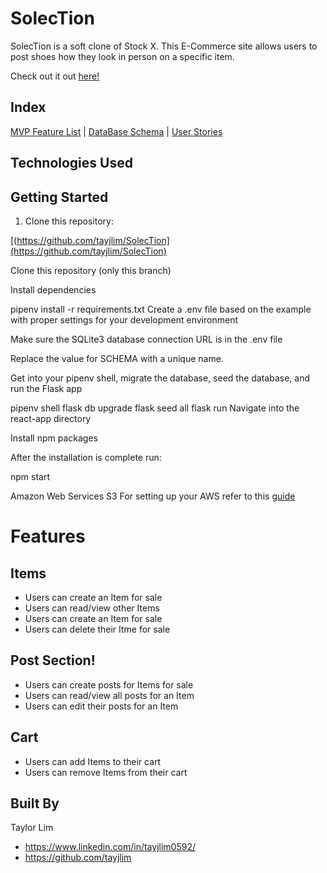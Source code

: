 # SolecTion

SolecTion is a soft clone of Stock X. This E-Commerce site allows users to post shoes how they look in person on a specific item.

Check out it out [here!](https://solection.onrender.com/)

## Index

[MVP Feature List](https://github.com/tayjlim/SolecTion/wiki/Features-List) | [DataBase Schema](https://github.com/tayjlim/SolecTion/wiki/db_schema) | [User Stories](https://github.com/tayjlim/SolecTion/wiki/User-Stories)

## Technologies Used


## Getting Started 
1. Clone this repository:

[(https://github.com/tayjlim/SolecTion](https://github.com/tayjlim/SolecTion)

Clone this repository (only this branch)

Install dependencies

pipenv install -r requirements.txt
Create a .env file based on the example with proper settings for your development environment

Make sure the SQLite3 database connection URL is in the .env file

Replace the value for SCHEMA with a unique name.

Get into your pipenv shell, migrate the database, seed the database, and run the Flask app

pipenv shell
flask db upgrade
flask seed all
flask run
Navigate into the react-app directory

Install npm packages

After the installation is complete run:

npm start

Amazon Web Services S3
For setting up your AWS refer to this [guide](https://github.com/jdrichardsappacad/aws-s3-pern-demo)

# Features

## Items
* Users can create an Item for sale
* Users can read/view other Items
* Users can create an Item for sale
* Users can delete their Itme for sale

## Post Section!
* Users can create posts for Items for sale
* Users can read/view all posts for an Item
* Users can edit their posts for an Item

## Cart
* Users can add Items to their cart
* Users can remove Items from their cart

## Built By 
Taylor Lim

* https://www.linkedin.com/in/tayjlim0592/
* https://github.com/tayjlim
